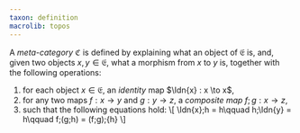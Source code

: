 ```yaml
---
taxon: definition
macrolib: topos
---
```


A *meta-category* $\mathfrak{C}$ is defined by explaining what
an object of $\mathfrak{E}$ is, and, given two objects $x,y\in \mathfrak{E}$,
what a morphism from $x$ to $y$ is, together with the following operations:

1. for each object $x\in \mathfrak{E}$, an *identity* map $\Idn{x} : x \to x$,
2. for any two maps $f:x\to y$ and $g:y\to z$, a *composite map* $f;g : x \to z$,
3. such that the following equations hold:
\\[
  \Idn{x};h = h\qquad
  h;\Idn{y} = h\qquad
  f;(g;h) = (f;g);{h}
\\]

